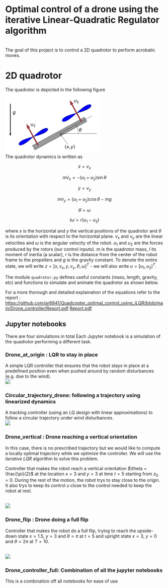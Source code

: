 # Optimal control of a drone using the iterative Linear-Quadratic Regulator algorithm
<br> The goal of this project is to control a 2D quadrotor to perform acrobatic moves.

# 2D quadrotor

The quadrotor is depicted in the following figure <br>
<img src='outputs/quadrotor.png' width="300">
<br> The quadrotor dynamics is written as <br>

$$ \dot{x}  =v_x $$

$$m \dot{v}_x  =-\left(u_1+u_2\right) \sin \theta $$

$$ \dot{y}  =v_y $$

$$ m \dot{v}_y  =\left(u_1+u_2\right) \cos \theta-m g $$

$$ \dot{\theta}  =\omega $$

$$ I \dot{\omega}  =r\left(u_1-u_2\right)$$


where $x$ is the horizontal and $y$ the vertical positions of the quadrotor and $\theta$ is its orientation with respect to the horizontal plane. $v_x$ and $v_y$ are the linear velocities and $\omega$ is the angular velocity of the robot. $u_1$ and $u_2$ are the forces produced by the rotors (our control inputs). $m$ is the quadrotor mass, $I$ its moment of inertia (a scalar), $r$ is the distance from the center of the robot frame to the propellers and $g$ is the gravity constant. To denote the entire state, we will write $z = [x, v_x, y, v_y, \theta, \omega]^T$ - we will also write $u = [u_1, u_2]^T$.

The module ```quadrotor.py``` defines useful constants (mass, length, gravity, etc) and functions to simulate and animate the quadrotor as shown below.

For a more thorough and detailed explaination of the equations refer to the report : https://github.com/ar6841/Quadcopter_optimal_control_using_iLQR/blob/main/Drone_controller/Report.pdf
[Report.pdf](https://github.com/ar6841/Quadcopter_optimal_control_using_iLQR/files/10197939/Report.pdf)


## Jupyter notebooks
There are four simulations in total
Each Jupyter notebook is a simulation of the quadrotor performing a different task.

### Drone_at_origin : LQR to stay in place

A simple LQR controller that ensures that the robot stays in place at a predefined position even when pushed around by random disturbances (e.g. due to the wind).
<br> 
![](https://github.com/ar6841/Quadcopter_optimal_control_using_iLQR/blob/main/outputs/stable.gif)

### Circular_trajectory_drone: following a trajectory using linearized dynamics

A tracking controller (using an LQ design with linear approximations) to follow a circular trajectory under wind disturbances.
<br> 
![](https://github.com/ar6841/Quadcopter_optimal_control_using_iLQR/blob/main/outputs/Circular.gif)

### Drone_vertical : Drone reaching a vertical orientation

In this case, there is no prescribed trajectory but we would like to compute a locally optimal trajectory while we optimize the controller. We will use the *iterative LQR* algorithm to solve this problem.

Controller that makes the robot reach a vertical orientation $\theta = \frac{\pi}{2}$ at the location $x=3$ and $y=3$ at time $t=5$ starting from $z_0=0$. During the rest of the motion, the robot trys to stay close to the origin. It also trys to keep its control $u$ close to the control needed to keep the robot at rest.


<br>![](https://github.com/ar6841/Quadcopter_optimal_control_using_iLQR/blob/main/outputs/vertical.gif)

### Drone_flip : Drone doing a full flip

Controller that makes the robot do a full flip, trying to reach the upside-down state $x=1.5$, $y=3$ and $\theta = \pi$ at $t=5$ and upright state $x=3$, $y=0$ and $\theta = 2\pi$ at $T=10$.

<br>![](https://github.com/ar6841/Quadcopter_optimal_control_using_iLQR/blob/main/outputs/flip.gif)

### Drone_controller_full: Combination of all the jupyter notebooks

This is a combination off all notebooks for ease of use

